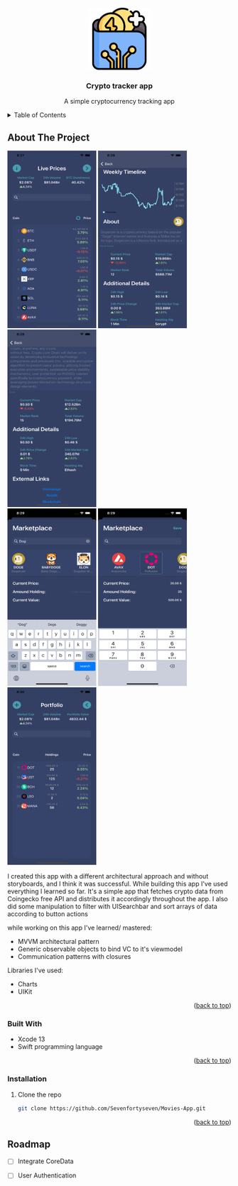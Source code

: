 <!-- PROJECT LOGO -->
<br />
<div align="center">
  <a href="https://github.com/github_username/repo_name">
    <img src="Screenshots/appLogo.png" alt="Logo" width="140" height="140">
  </a>

<h3 align="center">Crypto tracker app</h3>

  <p align="center">
    A simple cryptocurrency tracking app
  </p>
</div>



<!-- TABLE OF CONTENTS -->
<details>
  <summary>Table of Contents</summary>
  <ol>
    <li>
      <a href="#about-the-project">About The Project</a>
      <ul>
        <li><a href="#built-with">Built With</a></li>
      </ul>
    </li>
    <li>
      <a href="#getting-started">Getting Started</a>
      <ul>
        <li><a href="#prerequisites">Prerequisites</a></li>
        <li><a href="#installation">Installation</a></li>
      </ul>
    </li>
    <li><a href="#usage">Usage</a></li>
    <li><a href="#roadmap">Roadmap</a></li>
  </ol>
</details>



<!-- ABOUT THE PROJECT -->
## About The Project

<img src="Screenshots/image1.png" width="200" height="400">          <img src="Screenshots/image2.png" width="200" height="400">          <img src="Screenshots/image3.png" width="200" height="400">  
<img src="Screenshots/image4.png" width="200" height="400">         <img src="Screenshots/image5.png" width="200" height="400">          <img src="Screenshots/image6.png" width="200" height="400">  




I created this app with a different architectural approach and without storyboards, and I think it was successful. While building this app I've used everything I learned so far.
It's a simple app that fetches crypto data from Coingecko free API and distributes it accordingly throughout the app.
I also did some manipulation to filter with UISearchbar and sort arrays of data according to button actions

while working on this app I've learned/ mastered: 
* MVVM architectural pattern
* Generic observable objects to bind VC to it's viewmodel
* Communication patterns with closures


Libraries I've used:
* Charts
* UIKit



<p align="right">(<a href="#top">back to top</a>)</p>



### Built With

* Xcode 13
* Swift programming language

<p align="right">(<a href="#top">back to top</a>)</p>




### Installation

1. Clone the repo
   ```sh
   git clone https://github.com/Sevenfortyseven/Movies-App.git
   ```


<p align="right">(<a href="#top">back to top</a>)</p>





<!-- ROADMAP -->
## Roadmap

- [ ] Integrate CoreData
- [ ] User Authentication



